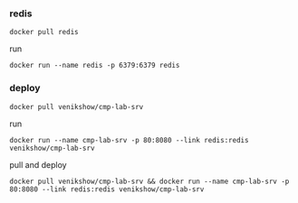 ### redis
```
docker pull redis
```
run
```
docker run --name redis -p 6379:6379 redis
```
### deploy
```
docker pull venikshow/cmp-lab-srv
```

run
```
docker run --name cmp-lab-srv -p 80:8080 --link redis:redis venikshow/cmp-lab-srv
```

pull and deploy
```
docker pull venikshow/cmp-lab-srv && docker run --name cmp-lab-srv -p 80:8080 --link redis:redis venikshow/cmp-lab-srv
```